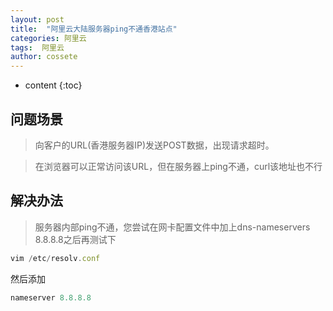 ```yaml
---
layout: post
title:  "阿里云大陆服务器ping不通香港站点"
categories: 阿里云
tags:  阿里云 
author: cossete
---
```


* content
{:toc}

## 问题场景
> 向客户的URL(香港服务器IP)发送POST数据，出现请求超时。

> 在浏览器可以正常访问该URL，但在服务器上ping不通，curl该地址也不行

## 解决办法

> 服务器内部ping不通，您尝试在网卡配置文件中加上dns-nameservers 8.8.8.8之后再测试下
```js
vim /etc/resolv.conf
```
然后添加
```js
nameserver 8.8.8.8
```